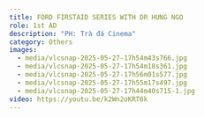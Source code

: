 ```yaml
---
title: FORD FIRSTAID SERIES WITH DR HUNG NGO
role: 1st AD
description: "PH: Trà đá Cinema"
category: Others
images:
  - media/vlcsnap-2025-05-27-17h54m43s766.jpg
  - media/vlcsnap-2025-05-27-17h54m18s361.jpg
  - media/vlcsnap-2025-05-27-17h56m01s577.jpg
  - media/vlcsnap-2025-05-27-17h55m17s497.jpg
  - media/vlcsnap-2025-05-27-17h44m40s715-1.jpg
video: https://youtu.be/k2Wn2oKRT6k
---
```

